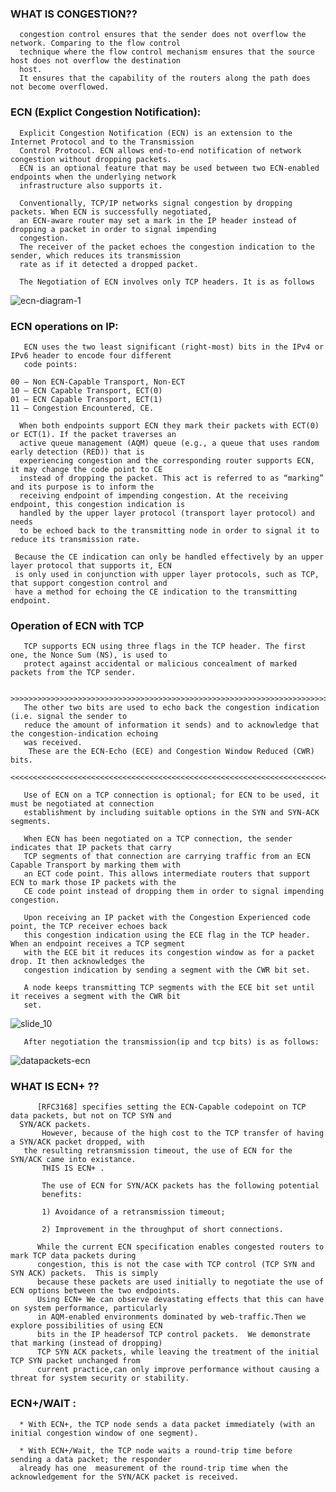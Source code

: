 ### WHAT IS CONGESTION??

      congestion control ensures that the sender does not overflow the network. Comparing to the flow control
      technique where the flow control mechanism ensures that the source host does not overflow the destination 
      host.
      It ensures that the capability of the routers along the path does not become overflowed. 


### ECN (Explict Congestion Notification):

      Explicit Congestion Notification (ECN) is an extension to the Internet Protocol and to the Transmission
      Control Protocol. ECN allows end-to-end notification of network congestion without dropping packets. 
      ECN is an optional feature that may be used between two ECN-enabled endpoints when the underlying network 
      infrastructure also supports it.

      Conventionally, TCP/IP networks signal congestion by dropping packets. When ECN is successfully negotiated,
      an ECN-aware router may set a mark in the IP header instead of dropping a packet in order to signal impending 
      congestion. 
      The receiver of the packet echoes the congestion indication to the sender, which reduces its transmission 
      rate as if it detected a dropped packet.
      
      The Negotiation of ECN involves only TCP headers. It is as follows
      
![ecn-diagram-1](https://user-images.githubusercontent.com/43876863/47962282-8e9d4380-e040-11e8-93b9-c6b43ac949a0.jpg)


### ECN operations on IP:

       ECN uses the two least significant (right-most) bits in the IPv4 or IPv6 header to encode four different 
       code points:

    00 – Non ECN-Capable Transport, Non-ECT
    10 – ECN Capable Transport, ECT(0)
    01 – ECN Capable Transport, ECT(1)
    11 – Congestion Encountered, CE.

      When both endpoints support ECN they mark their packets with ECT(0) or ECT(1). If the packet traverses an
      active queue management (AQM) queue (e.g., a queue that uses random early detection (RED)) that is 
      experiencing congestion and the corresponding router supports ECN, it may change the code point to CE 
      instead of dropping the packet. This act is referred to as “marking” and its purpose is to inform the
      receiving endpoint of impending congestion. At the receiving endpoint, this congestion indication is 
      handled by the upper layer protocol (transport layer protocol) and needs
      to be echoed back to the transmitting node in order to signal it to reduce its transmission rate.

     Because the CE indication can only be handled effectively by an upper layer protocol that supports it, ECN 
     is only used in conjunction with upper layer protocols, such as TCP, that support congestion control and 
     have a method for echoing the CE indication to the transmitting endpoint. 
     

### Operation of ECN with TCP

       TCP supports ECN using three flags in the TCP header. The first one, the Nonce Sum (NS), is used to
       protect against accidental or malicious concealment of marked packets from the TCP sender.

        >>>>>>>>>>>>>>>>>>>>>>>>>>>>>>>>>>>>>>>>>>>>>>>>>>>>>>>>>>>>>>>>>>>>>>>>>>>>>>>>>>>>>>>>>>>
       The other two bits are used to echo back the congestion indication (i.e. signal the sender to 
       reduce the amount of information it sends) and to acknowledge that the congestion-indication echoing
       was received.
        These are the ECN-Echo (ECE) and Congestion Window Reduced (CWR) bits.
        <<<<<<<<<<<<<<<<<<<<<<<<<<<<<<<<<<<<<<<<<<<<<<<<<<<<<<<<<<<<<<<<<<<<<<<<<<<<<<<<<<<<<<<<<<<<

       Use of ECN on a TCP connection is optional; for ECN to be used, it must be negotiated at connection 
       establishment by including suitable options in the SYN and SYN-ACK segments.

       When ECN has been negotiated on a TCP connection, the sender indicates that IP packets that carry 
       TCP segments of that connection are carrying traffic from an ECN Capable Transport by marking them with
       an ECT code point. This allows intermediate routers that support ECN to mark those IP packets with the 
       CE code point instead of dropping them in order to signal impending congestion.

       Upon receiving an IP packet with the Congestion Experienced code point, the TCP receiver echoes back 
       this congestion indication using the ECE flag in the TCP header. When an endpoint receives a TCP segment
       with the ECE bit it reduces its congestion window as for a packet drop. It then acknowledges the
       congestion indication by sending a segment with the CWR bit set.

       A node keeps transmitting TCP segments with the ECE bit set until it receives a segment with the CWR bit 
       set. 
       
  ![slide_10](https://user-images.githubusercontent.com/43876863/47962259-277f8f00-e040-11e8-8156-d7c8879f036a.jpg)
  
       After negotiation the transmission(ip and tcp bits) is as follows:
       
      
 ![datapackets-ecn](https://user-images.githubusercontent.com/43876863/47962410-64e51c00-e042-11e8-8365-fffa33bdf7d1.jpg)


 ### WHAT IS ECN+ ??

          [RFC3168] specifies setting the ECN-Capable codepoint on TCP data packets, but not on TCP SYN and
	  SYN/ACK packets. 
           However, because of the high cost to the TCP transfer of having a SYN/ACK packet dropped, with 
	   the resulting retransmission timeout, the use of ECN for the SYN/ACK came into existance. 
           THIS IS ECN+ .

		   The use of ECN for SYN/ACK packets has the following potential
		   benefits:

		   1) Avoidance of a retransmission timeout;

		   2) Improvement in the throughput of short connections.
		
	      While the current ECN specification enables congested routers to mark TCP data packets during 
	      congestion, this is not the case with TCP control (TCP SYN and SYN ACK) packets.  This is simply 
	      because these packets are used initially to negotiate the use of ECN options between the two endpoints. 
	      Using ECN+ We can observe devastating effects that this can have on system performance, particularly
	      in AQM-enabled environments dominated by web-traffic.Then we explore possibilities of using ECN 
	      bits in the IP headersof TCP control packets.  We demonstrate that marking (instead of dropping) 
	      TCP SYN ACK packets, while leaving the treatment of the initial TCP SYN packet unchanged from 
	      current practice,can only improve performance without causing a threat for system security or stability.

### ECN+/WAIT :

      * With ECN+, the TCP node sends a data packet immediately (with an initial congestion window of one segment).

      * With ECN+/Wait, the TCP node waits a round-trip time before sending a data packet; the responder 
      already has one  measurement of the round-trip time when the acknowledgement for the SYN/ACK packet is received.
